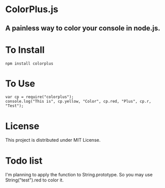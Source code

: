 ColorPlus.js
============

A painless way to color your console in node.js.
-----------------------------------------------



To Install
==========

`npm install colorplus`


To Use
======

	var cp = require("colorplus");
	console.log("This is", cp.yellow, "Color", cp.red, "Plus", cp.r, "Test");


License
=======

This project is distributed under MIT License.

Todo list
=========

I'm planning to apply the function to String.prototype.
So you may use String("test").red to color it.


